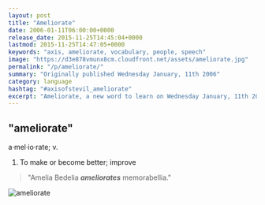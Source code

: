 ```yaml
---
layout: post
title: "Ameliorate"
date: 2006-01-11T06:00:00+0000
release_date: 2015-11-25T14:45:04+0000
lastmod: 2015-11-25T14:47:05+0000
keywords: "axis, ameliorate, vocabulary, people, speech"
image: "https://d3e878vmunx8cm.cloudfront.net/assets/ameliorate.jpg"
permalink: "/p/ameliorate/"
summary: "Originally published Wednesday January, 11th 2006"
category: language
hashtag: "#axisofstevil_ameliorate"
excerpt: "Ameliorate, a new word to learn on Wednesday January, 11th 2006"
---
```


[id_1]: https://d3e878vmunx8cm.cloudfront.net/assets/ameliorate.jpg "ameliorate"

## "ameliorate" ##

a·mel·io·rate; v.

1. To make or become better; improve
 
> "Amelia Bedelia ***ameliorates*** memorabellia."

![ameliorate][id_1]
